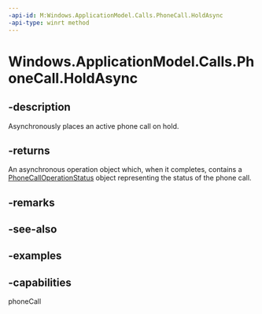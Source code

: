 ```yaml
---
-api-id: M:Windows.ApplicationModel.Calls.PhoneCall.HoldAsync
-api-type: winrt method
---
```


# Windows.ApplicationModel.Calls.PhoneCall.HoldAsync

<!--
public Windows.Foundation.IAsyncOperation<Windows.ApplicationModel.Calls.PhoneCallOperationStatus> HoldAsync ();
-->

## -description

Asynchronously places an active phone call on hold.

## -returns

An asynchronous operation object which, when it completes, contains a [PhoneCallOperationStatus](phonecalloperationstatus) object representing the status of the phone call.

## -remarks

## -see-also

## -examples

## -capabilities
phoneCall
